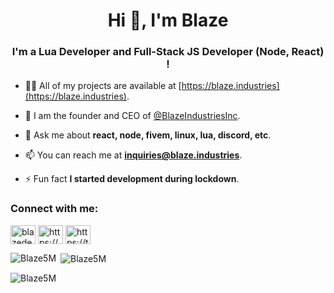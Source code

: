 <h1 align="center">Hi 👋, I'm Blaze </h1>
<h3 align="center">I'm a Lua Developer and Full-Stack JS Developer (Node, React) !</h3>

- 👨‍💻 All of my projects are available at [https://blaze.industries](https://blaze.industries).

- 📝 I am the founder and CEO of [@BlazeIndustriesInc](https://github.com/BlazeIndustriesInc).

- 💬 Ask me about **react, node, fivem, linux, lua, discord, etc**.

- 📫 You can reach me at **inquiries@blaze.industries**.

- ⚡ Fun fact **I started development during lockdown**.


<h3 align="left">Connect with me:</h3>
<p align="left">
<a href="https://linkedin.com/in/blazenetwork" target="blank"><img align="center" src="https://raw.githubusercontent.com/rahuldkjain/github-profile-readme-generator/master/src/images/icons/Social/linked-in-alt.svg" alt="blazedev" height="30" width="40" /></a>
<a href="https://discord.gg/BlazeNetwork" target="blank"><img align="center" src="https://raw.githubusercontent.com/rahuldkjain/github-profile-readme-generator/master/src/images/icons/Social/discord.svg" alt="https://discord.gg/" height="30" width="40" /></a>
<a href="https://twitter.com/BlazeDevNet" target="blank"><img align="center" src="https://raw.githubusercontent.com/rahuldkjain/github-profile-readme-generator/master/src/images/icons/Social/twitter.svg" alt="https://twitter.com/" height="30" width="40" /></a>
</p>

<p><img align="left" src="https://github-readme-stats.vercel.app/api/top-langs?username=Blaze5M&show_icons=true&locale=en&layout=compact" alt="Blaze5M" /></p>

<p>&nbsp;<img align="center" src="https://github-readme-stats.vercel.app/api?username=Blaze5M&show_icons=true&locale=en" alt="Blaze5M" /></p>

<p><img align="center" src="https://github-readme-streak-stats.herokuapp.com/?user=Blaze5M&" alt="Blaze5M" /></p>
